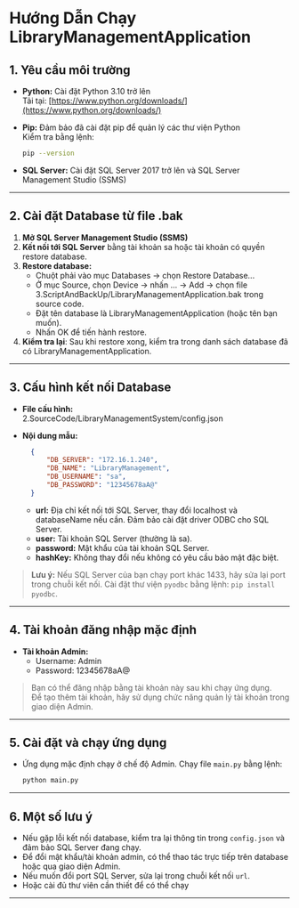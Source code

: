 # Hướng Dẫn Chạy LibraryManagementApplication

## 1. Yêu cầu môi trường

- **Python:** Cài đặt Python 3.10 trở lên  
  Tải tại: [https://www.python.org/downloads/](https://www.python.org/downloads/)
- **Pip:** Đảm bảo đã cài đặt pip để quản lý các thư viện Python  
  Kiểm tra bằng lệnh:  

  ```sh
  pip --version
  ```

- **SQL Server:** Cài đặt SQL Server 2017 trở lên và SQL Server Management Studio (SSMS)

---

## 2. Cài đặt Database từ file .bak

1. **Mở SQL Server Management Studio (SSMS)**
2. **Kết nối tới SQL Server** bằng tài khoản sa hoặc tài khoản có quyền restore database.
3. **Restore database:**
   - Chuột phải vào mục Databases → chọn Restore Database...
   - Ở mục Source, chọn Device → nhấn ... → Add → chọn file  
     3.ScriptAndBackUp/LibraryManagementApplication.bak trong source code.
   - Đặt tên database là LibraryManagementApplication (hoặc tên bạn muốn).
   - Nhấn OK để tiến hành restore.
4. **Kiểm tra lại**: Sau khi restore xong, kiểm tra trong danh sách database đã có LibraryManagementApplication.

---

## 3. Cấu hình kết nối Database

- **File cấu hình:**  
  2.SourceCode/LibraryManagementSystem/config.json

- **Nội dung mẫu:**

  ```json
	{
		"DB_SERVER": "172.16.1.240",
		"DB_NAME": "LibraryManagement",
		"DB_USERNAME": "sa",
		"DB_PASSWORD": "12345678aA@"
	}
  ```

  - **url:** Địa chỉ kết nối tới SQL Server, thay đổi localhost và databaseName nếu cần. Đảm bảo cài đặt driver ODBC cho SQL Server.
  - **user:** Tài khoản SQL Server (thường là sa).
  - **password:** Mật khẩu của tài khoản SQL Server.
  - **hashKey:** Không thay đổi nếu không có yêu cầu bảo mật đặc biệt.

> **Lưu ý:** Nếu SQL Server của bạn chạy port khác 1433, hãy sửa lại port trong chuỗi kết nối. Cài đặt thư viện `pyodbc` bằng lệnh: `pip install pyodbc`.

---

## 4. Tài khoản đăng nhập mặc định

- **Tài khoản Admin:**
  - Username: Admin
  - Password: 12345678aA@

> Bạn có thể đăng nhập bằng tài khoản này sau khi chạy ứng dụng.  
> Để tạo thêm tài khoản, hãy sử dụng chức năng quản lý tài khoản trong giao diện Admin.

---

## 5. Cài đặt và chạy ứng dụng

- Ứng dụng mặc định chạy ở chế độ Admin. Chạy file `main.py` bằng lệnh:

  ```sh
  python main.py
  ```

---

## 6. Một số lưu ý

- Nếu gặp lỗi kết nối database, kiểm tra lại thông tin trong `config.json` và đảm bảo SQL Server đang chạy.
- Để đổi mật khẩu/tài khoản admin, có thể thao tác trực tiếp trên database hoặc qua giao diện Admin.
- Nếu muốn đổi port SQL Server, sửa lại trong chuỗi kết nối `url`.
- Hoặc cài đủ thư viên cần thiết để có thể chạy

---
